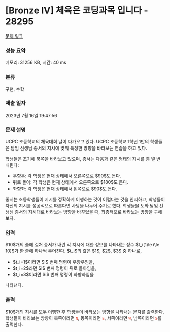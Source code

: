 # [Bronze IV] 체육은 코딩과목 입니다 - 28295 

[문제 링크](https://www.acmicpc.net/problem/28295) 

### 성능 요약

메모리: 31256 KB, 시간: 40 ms

### 분류

구현, 수학

### 제출 일자

2023년 7월 16일 19:47:56

### 문제 설명

<p>UCPC 초등학교의 체육대회 날이 다가오고 있다. UCPC 초등학교 1학년 1반의 학생들은 담임 선생님 종서의 지시에 맞춰 특정한 방향을 바라보는 연습을 하고 있다.</p>

<p>학생들은 초기에 북쪽을 바라보고 있으며, 종서는 다음과 같은 형태의 지시를 총 열 번 내린다:</p>

<ul>
	<li>우향우: 각 학생은 현재 상태에서 오른쪽으로 $90$도 돈다.</li>
	<li>뒤로 돌아: 각 학생은 현재 상태에서 오른쪽으로 $180$도 돈다.</li>
	<li>좌향좌: 각 학생은 현재 상태에서 왼쪽으로 $90$도 돈다.</li>
</ul>

<p>종서는 초등학생들이 지시를 정확하게 이행하는 것이 어렵다는 것을 인지하고, 학생들이 자신의 지시를 성공적으로 따른다면 사탕을 나누어 주기로 했다. 학생들을 도와 담임 선생님 종서의 지시대로 바라보는 방향을 바꾸었을 때, 최종적으로 바라보는 방향을 구해보자.</p>

### 입력 

 <p>$10$개의 줄에 걸쳐 종서가 내린 각 지시에 대한 정보를 나타내는 정수 $t_i(1\le i\le 10)$가 한 줄에 하나씩 주어진다. $t_i$의 값은 $1$, $2$, $3$ 중 하나로,</p>

<ul>
	<li>$t_i=1$이라면 $i$ 번째 명령이 우향우임을,</li>
	<li>$t_i=2$라면 $i$ 번째 명령이 뒤로 돌아임을,</li>
	<li>$t_i=3$이라면 $i$ 번째 명령이 좌향좌임을</li>
</ul>

<p>나타낸다.</p>

### 출력 

 <p>$10$개의 지시를 모두 이행한 후 학생들이 바라보는 방향을 나타내는 문자를 출력한다. 학생들이 바라보는 방향이 북쪽이라면 <span style="color:#e74c3c;"><code>N</code></span>, 동쪽이라면 <span style="color:#e74c3c;"><code>E</code></span>, 서쪽이라면 <span style="color:#e74c3c;"><code>W</code></span>, 남쪽이라면 <span style="color:#e74c3c;"><code>S</code></span>를 출력한다.</p>

